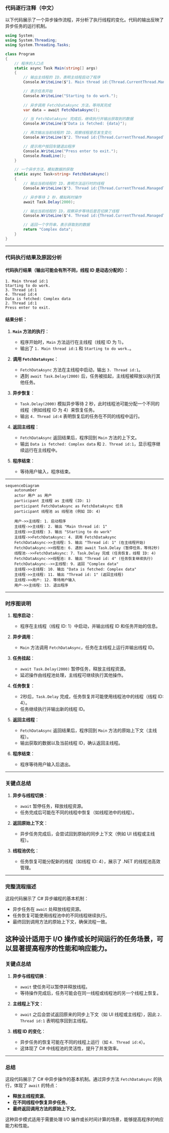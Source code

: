 ### **代码逐行注释（中文）**
以下代码展示了一个异步操作流程，并分析了执行线程的变化。代码的输出反映了异步任务的运行机制。

```csharp
using System;
using System.Threading;
using System.Threading.Tasks;

class Program
{
    // 程序的入口点
    static async Task Main(string[] args)
    {
        // 输出主线程的 ID，表明主线程启动了程序
        Console.WriteLine($"1. Main thread id:{Thread.CurrentThread.ManagedThreadId}");

        // 表示任务开始
        Console.WriteLine("Starting to do work.");
        
        // 异步调用 FetchDataAsync 方法，等待其完成
        var data = await FetchDataAsync();

        // 当 FetchDataAsync 完成后，继续执行并输出获取到的数据
        Console.WriteLine($"Data is fetched: {data}");

        // 再次输出当前线程的 ID，观察线程是否发生变化
        Console.WriteLine($"2. Thread id:{Thread.CurrentThread.ManagedThreadId}");

        // 提示用户按回车键退出程序
        Console.WriteLine("Press enter to exit.");
        Console.ReadLine();
    }

    // 一个异步方法，模拟数据的获取
    static async Task<string> FetchDataAsync()
    {
        // 输出当前线程的 ID，表明方法运行时的线程
        Console.WriteLine($"3. Thread id:{Thread.CurrentThread.ManagedThreadId}");

        // 异步等待 2 秒，模拟耗时操作
        await Task.Delay(2000);

        // 输出当前线程的 ID，观察异步等待后是否切换了线程
        Console.WriteLine($"4. Thread id:{Thread.CurrentThread.ManagedThreadId}");

        // 返回一个字符串，表示获取到的数据
        return "Complex data";
    }
}
```

---

### **代码执行结果及原因分析**

#### **代码执行结果（输出可能会有所不同，线程 ID 是动态分配的）：**
```
1. Main thread id:1
Starting to do work.
3. Thread id:1
4. Thread id:4
Data is fetched: Complex data
2. Thread id:1
Press enter to exit.
```

#### **结果分析：**

1. **`Main` 方法的执行**：
   - 程序开始时，`Main` 方法运行在主线程（线程 ID 为 1）。
   - 输出了 `1. Main thread id:1` 和 `Starting to do work.`。

2. **调用 `FetchDataAsync`**：
   - `FetchDataAsync` 方法在主线程中启动，输出 `3. Thread id:1`。
   - 遇到 `await Task.Delay(2000)` 后，任务被挂起，主线程被释放以执行其他任务。

3. **异步恢复**：
   - `Task.Delay(2000)` 模拟异步等待 2 秒，此时线程池可能分配一个不同的线程（例如线程 ID 为 4）来恢复任务。
   - 输出 `4. Thread id:4` 表明恢复后的任务在不同的线程中运行。

4. **返回主线程**：
   - `FetchDataAsync` 返回结果后，程序回到 `Main` 方法的上下文。
   - 输出 `Data is fetched: Complex data` 和 `2. Thread id:1`，显示程序继续运行在主线程中。

5. **程序结束**：
   - 等待用户输入，程序结束。

---

```mermaid
sequenceDiagram
    autonumber
    actor 用户 as 用户
    participant 主线程 as 主线程 (ID: 1)
    participant FetchDataAsync as FetchDataAsync 任务
    participant 线程池 as 线程池 (例如 ID: 4)

    用户->>主线程: 1. 启动程序
    主线程->>主线程: 2. 输出 "Main thread id: 1"
    主线程->>主线程: 3. 输出 "Starting to do work"
    主线程->>FetchDataAsync: 4. 调用 FetchDataAsync
    FetchDataAsync->>主线程: 5. 输出 "Thread id: 1" (在主线程开始)
    FetchDataAsync->>线程池: 6. 遇到 await Task.Delay (暂停任务，等待2秒)
    线程池-->>FetchDataAsync: 7. Task.Delay 完成 (任务恢复，线程 ID: 4)
    FetchDataAsync->>线程池: 8. 输出 "Thread id: 4" (任务恢复继续执行)
    FetchDataAsync-->>主线程: 9. 返回 "Complex data"
    主线程->>主线程: 10. 输出 "Data is fetched: Complex data"
    主线程->>主线程: 11. 输出 "Thread id: 1" (返回主线程)
    主线程->>用户: 12. 等待用户输入
    用户->>主线程: 13. 退出程序
```

---

### **时序图说明**

1. **程序启动**：
   - 程序在主线程（线程 ID: 1）中启动，并输出线程 ID 和任务开始的信息。

2. **异步调用**：
   - `Main` 方法调用 `FetchDataAsync`，任务在主线程上运行并输出线程 ID。

3. **任务挂起**：
   - `await Task.Delay(2000)` 暂停任务，释放主线程资源。
   - 延迟操作由线程池处理，主线程可继续执行其他操作。

4. **任务恢复**：
   - 2秒后，`Task.Delay` 完成，任务恢复并可能使用线程池中的线程（线程 ID: 4）。
   - 任务继续执行并输出新的线程 ID。

5. **返回主线程**：
   - `FetchDataAsync` 返回结果后，程序回到 `Main` 方法的原始上下文（主线程）。
   - 输出获取的数据以及当前线程 ID，确认返回主线程。

6. **程序结束**：
   - 程序等待用户输入后退出。

---

### **关键点总结**

1. **异步与线程切换**：
   - `await` 暂停任务，释放线程资源。
   - 任务完成后可能在不同的线程中恢复（如线程池中的线程）。

2. **返回原始上下文**：
   - 异步任务完成后，会尝试回到原始的同步上下文（例如 UI 线程或主线程）。

3. **线程池优化**：
   - 任务恢复可能分配新的线程（如线程 ID: 4），展示了 .NET 的线程池高效管理。

---

### **完整流程描述**

这段代码展示了 C# 异步编程的基本机制：
- 异步任务在 `await` 处释放线程资源。
- 任务恢复可能使用线程池中的不同线程继续执行。
- 最终回到调用方法的原始上下文，确保流程一致。

这种设计适用于 I/O 操作或长时间运行的任务场景，可以显著提高程序的性能和响应能力。
---

### **关键点总结**

1. **异步与线程切换**：
   - `await` 使任务可以暂停并释放线程。
   - 等待操作完成后，任务可能会在同一线程或线程池的另一个线程上恢复。

2. **主线程上下文**：
   - `await` 之后会尝试返回原来的同步上下文（如 UI 线程或主线程），因此 `2. Thread id:1` 表明程序回到主线程。

3. **线程 ID 的变化**：
   - 异步任务的恢复可能在不同的线程上运行（如 `4. Thread id:4`）。
   - 这体现了 C# 中线程池的灵活性，提升了并发效率。

---

### **总结**

这段代码展示了 C# 中异步操作的基本机制。通过异步方法 `FetchDataAsync` 的执行，体现了 `await` 的特点：
- **释放主线程资源**。
- **在不同线程中恢复异步任务**。
- **最终返回调用方法的原始上下文**。

这种异步模式适用于需要处理 I/O 操作或长时间计算的场景，能够提高程序的响应能力和性能。
